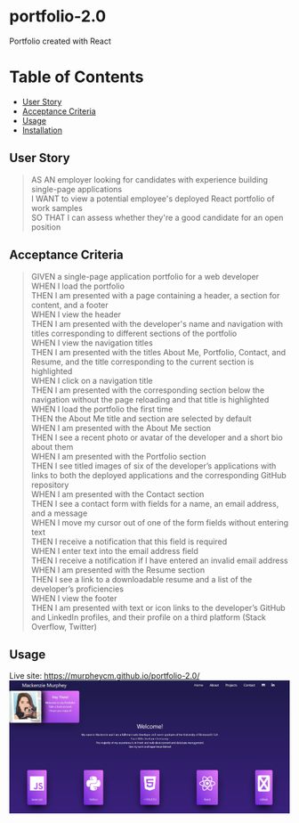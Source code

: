 # portfolio-2.0
Portfolio created with React

# Table of Contents
* [User Story](#userstory)
* [Acceptance Criteria](#acceptancecriteria)
* [Usage](#usage)
* [Installation](#installation)

## User Story
> AS AN employer looking for candidates with experience building single-page applications <br>
> I WANT to view a potential employee's deployed React portfolio of work samples <br>
> SO THAT I can assess whether they're a good candidate for an open position <br>

## Acceptance Criteria
> GIVEN a single-page application portfolio for a web developer <br>
> WHEN I load the portfolio <br>
> THEN I am presented with a page containing a header, a section for content, and a footer <br>
> WHEN I view the header <br>
> THEN I am presented with the developer's name and navigation with titles corresponding to different sections of the portfolio <br>
> WHEN I view the navigation titles <br>
> THEN I am presented with the titles About Me, Portfolio, Contact, and Resume, and the title corresponding to the current section is highlighted <br>
> WHEN I click on a navigation title <br>
> THEN I am presented with the corresponding section below the navigation without the page reloading and that title is highlighted <br>
> WHEN I load the portfolio the first time <br>
> THEN the About Me title and section are selected by default <br>
> WHEN I am presented with the About Me section <br>
> THEN I see a recent photo or avatar of the developer and a short bio about them <br>
> WHEN I am presented with the Portfolio section <br>
> THEN I see titled images of six of the developer’s applications with links to both the deployed applications and the corresponding GitHub repository <br>
> WHEN I am presented with the Contact section <br>
> THEN I see a contact form with fields for a name, an email address, and a message <br>
> WHEN I move my cursor out of one of the form fields without entering text <br>
> THEN I receive a notification that this field is required <br>
> WHEN I enter text into the email address field <br>
> THEN I receive a notification if I have entered an invalid email address <br>
> WHEN I am presented with the Resume section <br>
> THEN I see a link to a downloadable resume and a list of the developer’s proficiencies <br>
> WHEN I view the footer <br>
> THEN I am presented with text or icon links to the developer’s GitHub and LinkedIn profiles, and their profile on a third platform (Stack Overflow, Twitter) <br>

## Usage
Live site: https://murpheycm.github.io/portfolio-2.0/
![alt text="Screenshot"](./public/images/screenshot.JPG)
